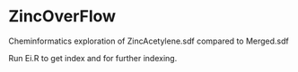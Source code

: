 ZincOverFlow
============

Cheminformatics exploration of ZincAcetylene.sdf compared to Merged.sdf

Run Ei.R to get index and for further indexing.
